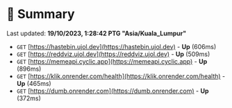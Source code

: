 # 📖 Summary
Last updated: **19/10/2023, 1:28:42 PTG "Asia/Kuala_Lumpur"**

- `GET` [https://hastebin.ujol.dev](https://hastebin.ujol.dev) - **Up** (606ms)
- `GET` [https://reddviz.ujol.dev](https://reddviz.ujol.dev) - **Up** (509ms)
- `GET` [https://memeapi.cyclic.app](https://memeapi.cyclic.app) - **Up** (896ms)
- `GET` [https://klik.onrender.com/health](https://klik.onrender.com/health) - **Up** (465ms)
- `GET` [https://dumb.onrender.com](https://dumb.onrender.com) - **Up** (372ms)
